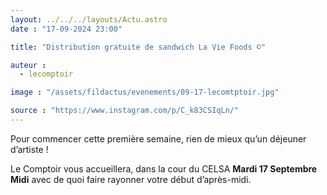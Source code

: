 ```yaml
---
layout: ../../../layouts/Actu.astro
date : "17-09-2024 23:00"

title: "Distribution gratuite de sandwich La Vie Foods ©️"

auteur :
  - lecomptoir

image : "/assets/fildactus/evenements/09-17-lecomtptoir.jpg"

source : "https://www.instagram.com/p/C_k83CSIqLn/"
---
```


Pour commencer cette première semaine, rien de mieux qu’un déjeuner d’artiste !

Le Comptoir vous accueillera, dans la cour du CELSA __Mardi 17 Septembre Midi__ avec de quoi faire rayonner votre début d’après-midi.